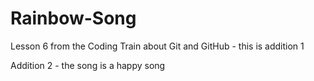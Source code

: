 # Rainbow-Song
Lesson 6 from the Coding Train about Git and GitHub - this is addition 1

Addition 2 - the song is a happy song
